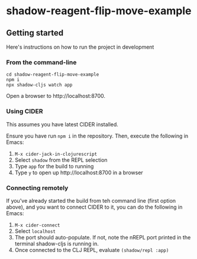 # shadow-reagent-flip-move-example

## Getting started

Here's instructions on how to run the project in development

### From the command-line

```
cd shadow-reagent-flip-move-example
npm i
npx shadow-cljs watch app
```

Open a browser to http://localhost:8700.


### Using CIDER

This assumes you have latest CIDER installed.

Ensure you have run `npm i` in the repository. Then, execute the following in
Emacs:

1. `M-x cider-jack-in-clojurescript`
2. Select `shadow` from the REPL selection
3. Type `app` for the build to running
4. Type `y` to open up http://localhost:8700 in a browser

### Connecting remotely

If you've already started the build from teh command line (first option above),
and you want to connect CIDER to it, you can do the following in Emacs:

1. `M-x cider-connect`
2. Select `localhost`
3. The port should auto-populate. If not, note the nREPL port printed in the
terminal shadow-cljs is running in.
4. Once connected to the CLJ REPL, evaluate `(shadow/repl :app)`
